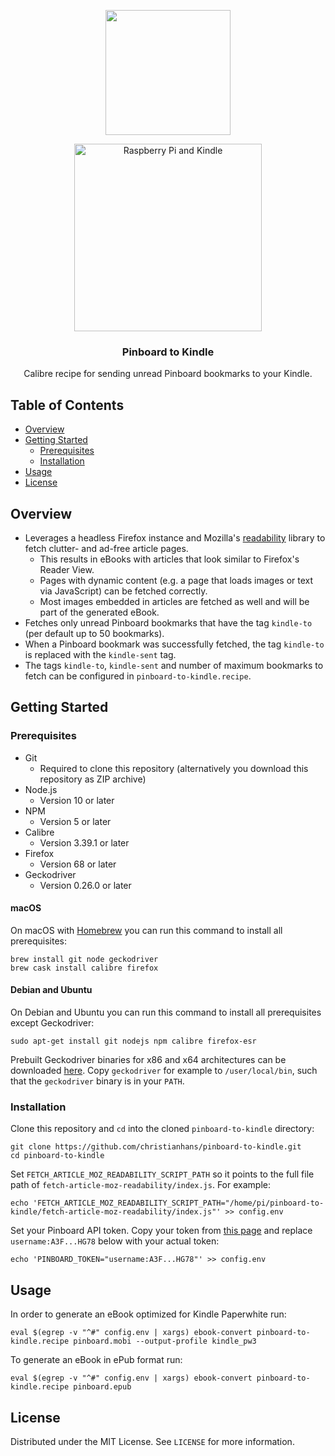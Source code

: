 <p align="center"><img src="" width="200px" /></p>

<p align="center">
  <a href="https://github.com/christianhans/pinboard-to-kindle">
    <img src="https://i.imgur.com/4ZxMhrt.jpg" alt="Raspberry Pi and Kindle" width="300">
  </a>

  <h3 align="center">Pinboard to Kindle</h3>

  <p align="center">
    Calibre recipe for sending unread Pinboard bookmarks to your Kindle.
  </p>
</p>

## Table of Contents

* [Overview](#overview)
* [Getting Started](#getting-started)
  * [Prerequisites](#prerequisites)
  * [Installation](#installation)
* [Usage](#usage)
* [License](#license)

## Overview

  * Leverages a headless Firefox instance and Mozilla's [readability](https://github.com/mozilla/readability) library to fetch clutter- and ad-free article pages.
    + This results in eBooks with articles that look similar to Firefox's Reader View.
    + Pages with dynamic content (e.g. a page that loads images or text via JavaScript) can be fetched correctly.
    + Most images embedded in articles are fetched as well and will be part of the generated eBook.
  * Fetches only unread Pinboard bookmarks that have the tag `kindle-to` (per default up to 50 bookmarks).
  * When a Pinboard bookmark was successfully fetched, the tag `kindle-to` is replaced with the `kindle-sent` tag.
  * The tags `kindle-to`, `kindle-sent` and number of maximum bookmarks to fetch can be configured in `pinboard-to-kindle.recipe`.

## Getting Started

### Prerequisites

  * Git
    + Required to clone this repository (alternatively you download this repository as ZIP archive)
  * Node.js
    * Version 10 or later
  * NPM
    * Version 5 or later
  * Calibre
    + Version 3.39.1 or later
  * Firefox
    + Version 68 or later
  * Geckodriver
    + Version 0.26.0 or later

#### macOS

On macOS with [Homebrew](https://brew.sh) you can run this command to install all prerequisites:

```
brew install git node geckodriver
brew cask install calibre firefox
```

#### Debian and Ubuntu

On Debian and Ubuntu you can run this command to install all prerequisites except Geckodriver:

```
sudo apt-get install git nodejs npm calibre firefox-esr
```

Prebuilt Geckodriver binaries for x86 and x64 architectures can be downloaded [here](https://github.com/mozilla/geckodriver/releases). Copy `geckodriver` for example to `/user/local/bin`, such that the `geckodriver` binary is in your `PATH`.

### Installation
  
Clone this repository and `cd` into the cloned `pinboard-to-kindle` directory:

```
git clone https://github.com/christianhans/pinboard-to-kindle.git
cd pinboard-to-kindle
```

Set `FETCH_ARTICLE_MOZ_READABILITY_SCRIPT_PATH` so it points to the full file path of `fetch-article-moz-readability/index.js`. For example:

```
echo 'FETCH_ARTICLE_MOZ_READABILITY_SCRIPT_PATH="/home/pi/pinboard-to-kindle/fetch-article-moz-readability/index.js"' >> config.env
```

Set your Pinboard API token. Copy your token from [this page](https://pinboard.in/settings/password) and replace `username:A3F...HG78` below with your actual token:

```
echo 'PINBOARD_TOKEN="username:A3F...HG78"' >> config.env
```

## Usage

In order to generate an eBook optimized for Kindle Paperwhite run:

```
eval $(egrep -v "^#" config.env | xargs) ebook-convert pinboard-to-kindle.recipe pinboard.mobi --output-profile kindle_pw3
```

To generate an eBook in ePub format run:

```
eval $(egrep -v "^#" config.env | xargs) ebook-convert pinboard-to-kindle.recipe pinboard.epub
```

## License

Distributed under the MIT License. See `LICENSE` for more information.
